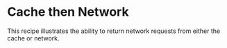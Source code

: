 # Cache then Network

This recipe illustrates the ability to return network requests from either the cache or network.
